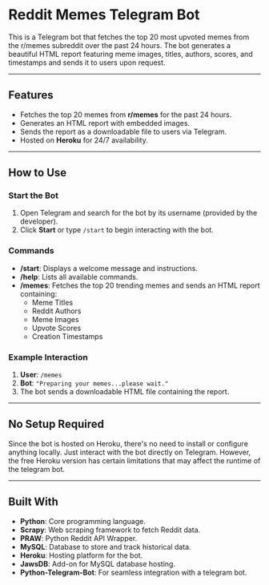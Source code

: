 # Reddit Memes Telegram Bot

This is a Telegram bot that fetches the top 20 most upvoted memes from the r/memes subreddit over the past 24 hours. The bot generates a beautiful HTML report featuring meme images, titles, authors, scores, and timestamps and sends it to users upon request.

---

## Features
- Fetches the top 20 memes from **r/memes** for the past 24 hours.
- Generates an HTML report with embedded images.
- Sends the report as a downloadable file to users via Telegram.
- Hosted on **Heroku** for 24/7 availability.

---

## How to Use

### Start the Bot
1. Open Telegram and search for the bot by its username (provided by the developer).
2. Click **Start** or type `/start` to begin interacting with the bot.

### Commands
- **/start**: Displays a welcome message and instructions.
- **/help**: Lists all available commands.
- **/memes**: Fetches the top 20 trending memes and sends an HTML report containing:
  - Meme Titles
  - Reddit Authors
  - Meme Images
  - Upvote Scores
  - Creation Timestamps

### Example Interaction
1. **User**: `/memes`
2. **Bot**: `"Preparing your memes...please wait."`
3. The bot sends a downloadable HTML file containing the report.

---

## No Setup Required
Since the bot is hosted on Heroku, there's no need to install or configure anything locally. Just interact with the bot directly on Telegram. However, the free Heroku version has certain limitations that may affect the runtime of the telegram bot.

---

## Built With
- **Python**: Core programming language.
- **Scrapy**: Web scraping framework to fetch Reddit data.
- **PRAW**: Python Reddit API Wrapper.
- **MySQL**: Database to store and track historical data.
- **Heroku**: Hosting platform for the bot.
- **JawsDB**: Add-on for MySQL database hosting.
- **Python-Telegram-Bot**: For seamless integration with a telegram bot.
